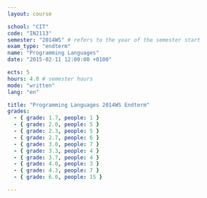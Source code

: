 ```yaml
---
layout: course

school: "CIT"
code: "IN2113"
semester: "2014WS" # refers to the year of the semester start
exam_type: "endterm"
name: "Programming Languages"
date: "2015-02-11 12:00:00 +0100"

ects: 5
hours: 4.0 # semester hours
mode: "written"
lang: "en"

title: "Programming Languages 2014WS Endterm"
grades:
  - { grade: 1.7, people: 1 }
  - { grade: 2.0, people: 5 }
  - { grade: 2.3, people: 5 }
  - { grade: 2.7, people: 6 }
  - { grade: 3.0, people: 7 }
  - { grade: 3.3, people: 4 }
  - { grade: 3.7, people: 4 }
  - { grade: 4.0, people: 3 }
  - { grade: 4.3, people: 7 }
  - { grade: 6.0, people: 15 }

---
```



